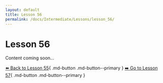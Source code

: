 ```yaml
---
layout: default
title: Lesson 56
permalink: /docs/Intermediate/Lessons/lesson_56/
---
```


# Lesson 56

Content coming soon...

[⬅️ Back to Lesson 55](lesson_55.md){ .md-button .md-button--primary }  [➡️ Go to Lesson 57](lesson_57.md){ .md-button .md-button--primary }
